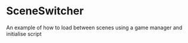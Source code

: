 # SceneSwitcher
 An example of how to load between scenes using a game manager and initialise script
